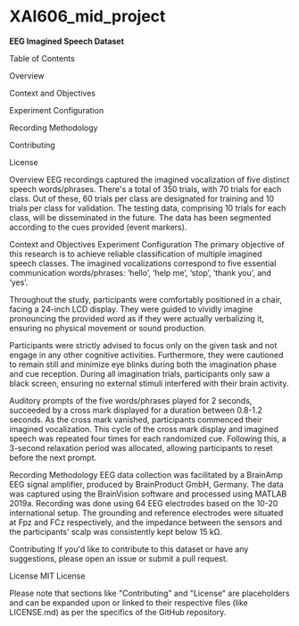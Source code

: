 # XAI606_mid_project

__EEG Imagined Speech Dataset__

Table of Contents

Overview

Context and Objectives

Experiment Configuration

Recording Methodology

Contributing

License

Overview
EEG recordings captured the imagined vocalization of five distinct speech words/phrases. There's a total of 350 trials, with 70 trials for each class. Out of these, 60 trials per class are designated for training and 10 trials per class for validation. The testing data, comprising 10 trials for each class, will be disseminated in the future. The data has been segmented according to the cues provided (event markers).

Context and Objectives
Experiment Configuration
The primary objective of this research is to achieve reliable classification of multiple imagined speech classes. The imagined vocalizations correspond to five essential communication words/phrases: ‘hello’, ‘help me’, ‘stop’, ‘thank you’, and ‘yes’.

Throughout the study, participants were comfortably positioned in a chair, facing a 24-inch LCD display. They were guided to vividly imagine pronouncing the provided word as if they were actually verbalizing it, ensuring no physical movement or sound production.

Participants were strictly advised to focus only on the given task and not engage in any other cognitive activities. Furthermore, they were cautioned to remain still and minimize eye blinks during both the imagination phase and cue reception. During all imagination trials, participants only saw a black screen, ensuring no external stimuli interfered with their brain activity.

Auditory prompts of the five words/phrases played for 2 seconds, succeeded by a cross mark displayed for a duration between 0.8-1.2 seconds. As the cross mark vanished, participants commenced their imagined vocalization. This cycle of the cross mark display and imagined speech was repeated four times for each randomized cue. Following this, a 3-second relaxation period was allocated, allowing participants to reset before the next prompt.

Recording Methodology
EEG data collection was facilitated by a BrainAmp EEG signal amplifier, produced by BrainProduct GmbH, Germany. The data was captured using the BrainVision software and processed using MATLAB 2019a. Recording was done using 64 EEG electrodes based on the 10-20 international setup. The grounding and reference electrodes were situated at Fpz and FCz respectively, and the impedance between the sensors and the participants' scalp was consistently kept below 15 kΩ.

Contributing
If you'd like to contribute to this dataset or have any suggestions, please open an issue or submit a pull request.

License
MIT License

Please note that sections like "Contributing" and "License" are placeholders and can be expanded upon or linked to their respective files (like LICENSE.md) as per the specifics of the GitHub repository.
